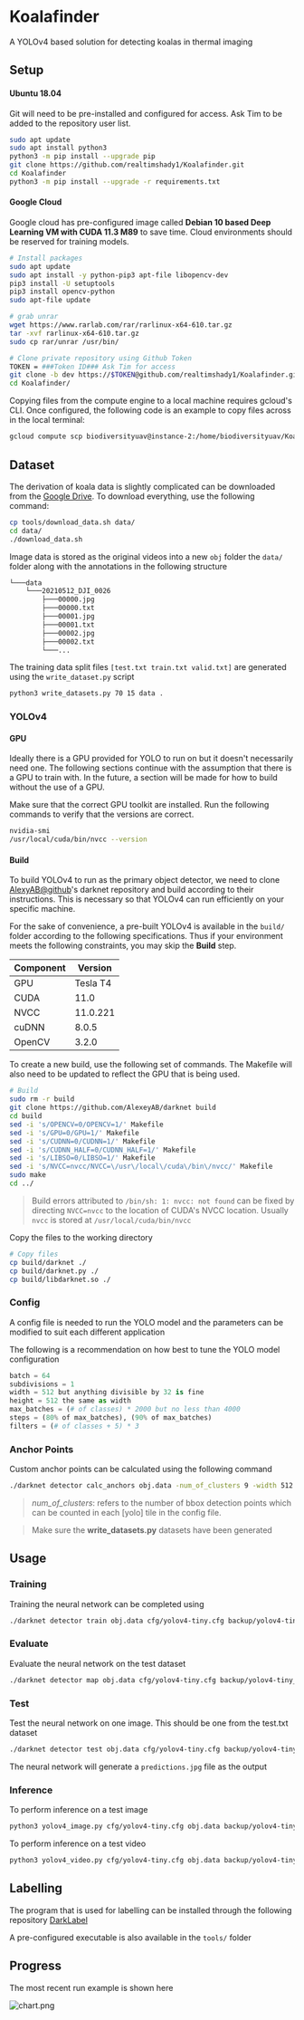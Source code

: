 # Koalafinder

A YOLOv4 based solution for detecting koalas in thermal imaging

## Setup

#### Ubuntu 18.04

Git will need to be pre-installed and configured for access. Ask Tim to be added to the repository user list.

```bash
sudo apt update
sudo apt install python3
python3 -m pip install --upgrade pip
git clone https://github.com/realtimshady1/Koalafinder.git
cd Koalafinder
python3 -m pip install --upgrade -r requirements.txt

```

#### Google Cloud

Google cloud has pre-configured image called **Debian 10 based Deep Learning VM with CUDA 11.3 M89** to save time. Cloud environments should be reserved for training models.

```bash
# Install packages
sudo apt update
sudo apt install -y python-pip3 apt-file libopencv-dev
pip3 install -U setuptools
pip3 install opencv-python
sudo apt-file update

# grab unrar
wget https://www.rarlab.com/rar/rarlinux-x64-610.tar.gz
tar -xvf rarlinux-x64-610.tar.gz
sudo cp rar/unrar /usr/bin/

# Clone private repository using Github Token
TOKEN = ###Token ID### Ask Tim for access
git clone -b dev https://$TOKEN@github.com/realtimshady1/Koalafinder.git
cd Koalafinder/
```

Copying files from the compute engine to a local machine requires gcloud's CLI. Once configured, the following code is an example to copy files across in the local terminal:

```bash
gcloud compute scp biodiversityuav@instance-2:/home/biodiversityuav/Koalafinder/test.csv C:\Users\timot\Desktop\test.csv

```

## Dataset

The derivation of koala data is slightly complicated can be downloaded from the [Google Drive](https://drive.google.com/drive/folders/1v_w4-pkDTD1CF5tU2WWyccbrTg-8ra98?usp=sharing). To download everything, use the following command:

```bash
cp tools/download_data.sh data/
cd data/
./download_data.sh
```

Image data is stored as the original videos  into a new `obj` folder the `data/` folder along with the annotations in the following structure

```bash
└───data
    └───20210512_DJI_0026
        ├───00000.jpg
        ├───00000.txt
        ├───00001.jpg
        ├───00001.txt
        ├───00002.jpg
        ├───00002.txt
        └───...

```
The training data split files `[test.txt train.txt valid.txt]` are generated using the `write_dataset.py` script
```bash
python3 write_datasets.py 70 15 data .
```

### YOLOv4

#### GPU

Ideally there is a GPU provided for YOLO to run on but it doesn't necessarily need one. The following sections continue with the assumption that there is a GPU to train with. In the future, a section will be made for how to build without the use of a GPU.

Make sure that the correct GPU toolkit are installed. Run the following commands to verify that the versions are correct.

```bash
nvidia-smi
/usr/local/cuda/bin/nvcc --version

```

#### Build

To build YOLOv4 to run as the primary object detector, we need to clone [AlexyAB@github](https://github.com/AlexeyAB)'s darknet repository and build according to their instructions. This is necessary so that YOLOv4 can run efficiently on your specific machine.

For the sake of convenience, a pre-built YOLOv4 is available in the `build/` folder according to the following specifications. Thus if your environment meets the following constraints, you may skip the **Build** step.

Component | Version
--- | ---
GPU | Tesla T4
CUDA | 11.0
NVCC | 11.0.221  
cuDNN | 8.0.5  
OpenCV | 3.2.0

To create a new build, use the following set of commands. The Makefile will also need to be updated to reflect the GPU that is being used.

```bash
# Build
sudo rm -r build
git clone https://github.com/AlexeyAB/darknet build
cd build
sed -i 's/OPENCV=0/OPENCV=1/' Makefile
sed -i 's/GPU=0/GPU=1/' Makefile
sed -i 's/CUDNN=0/CUDNN=1/' Makefile
sed -i 's/CUDNN_HALF=0/CUDNN_HALF=1/' Makefile
sed -i 's/LIBSO=0/LIBSO=1/' Makefile
sed -i 's/NVCC=nvcc/NVCC=\/usr\/local\/cuda\/bin\/nvcc/' Makefile
sudo make
cd ../
```

> Build errors attributed to `/bin/sh: 1: nvcc: not found` can be fixed by directing `NVCC=nvcc` to the location of CUDA's NVCC location. Usually `nvcc` is stored at `/usr/local/cuda/bin/nvcc`


Copy the files to the working directory

```bash
# Copy files
cp build/darknet ./
cp build/darknet.py ./
cp build/libdarknet.so ./
```


### Config

A config file is needed to run the YOLO model and the parameters can be modified to suit each different application

The following is a recommendation on how best to tune the YOLO model configuration

```python
batch = 64
subdivisions = 1
width = 512 but anything divisible by 32 is fine
height = 512 the same as width
max_batches = (# of classes) * 2000 but no less than 4000
steps = (80% of max_batches), (90% of max_batches)
filters = (# of classes + 5) * 3
```

### Anchor Points

Custom anchor points can be calculated using the following command
```bash
./darknet detector calc_anchors obj.data -num_of_clusters 9 -width 512 -height 512
```
>*num_of_clusters*: refers to the number of bbox detection points which can be counted in each [yolo] tile in the config file.

>Make sure the **write_datasets.py** datasets have been generated

## Usage

### Training

Training the neural network can be completed using

```bash
./darknet detector train obj.data cfg/yolov4-tiny.cfg backup/yolov4-tiny.conv.29 -dont_show -ext_output -map

```

### Evaluate

Evaluate the neural network on the test dataset

```bash
./darknet detector map obj.data cfg/yolov4-tiny.cfg backup/yolov4-tiny_best.weights -iou_thresh 0.50

```

### Test

Test the neural network on one image. This should be one from the test.txt dataset

```bash
./darknet detector test obj.data cfg/yolov4-tiny.cfg backup/yolov4-tiny_best.weights data/obj/DJI_0026_00001.jpg -ext_output

```

The neural network will generate a `predictions.jpg` file as the output

### Inference

To perform inference on a test image
```bash
python3 yolov4_image.py cfg/yolov4-tiny.cfg obj.data backup/yolov4-tiny_best.weights data/obj/DJI_0026_00001.jpg
```

To perform inference on a test video
```bash
python3 yolov4_video.py cfg/yolov4-tiny.cfg obj.data backup/yolov4-tiny_best.weights data/DJI_0026.MP4 -post_process True
```


## Labelling

The program that is used for labelling can be installed through the following repository [DarkLabel](https://github.com/darkpgmr/DarkLabel)

A pre-configured executable is also available in the 	`tools/` folder


## Progress

The most recent run example is shown here

![chart.png](chart.png)
